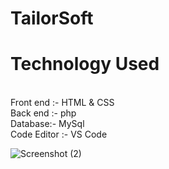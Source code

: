 # TailorSoft
<h1> Technology Used </h1><br>
 Front end :- HTML & CSS <br>
 Back end :- php <br>
 Database:- MySql <br>
 Code Editor :- VS Code <br>
 
 ![Screenshot (2)](https://user-images.githubusercontent.com/75840016/134396726-5b2eaa7c-3f28-4693-9237-7b5789e7cbfb.png)
